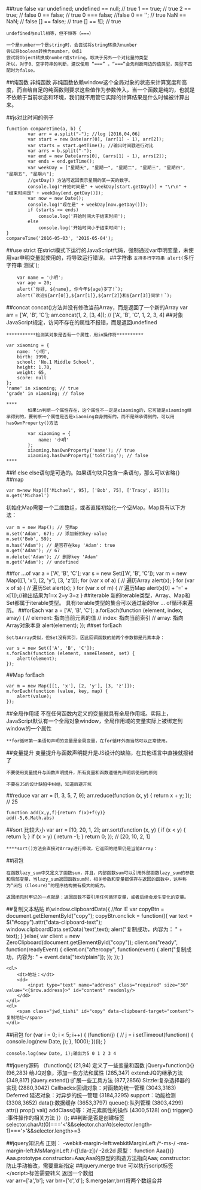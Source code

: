 ##true  false
	var undefined;
	undefined == null; // true
	1 == true;   // true
	2 == true;   // false
	0 == false;  // true
	0 === false; //false
	0 == '';     // true
	NaN == NaN;  // false
	[] == false; // true
	[] == ![];   // true


	undefined与null相等，但不恒等（===）

	一个是number一个是string时，会尝试将string转换为number
	尝试将boolean转换为number，0或1
	尝试将Object转换成number或string，取决于另外一个对比量的类型
	所以，对于0、空字符串的判断，建议使用 “===” 。“===”会先判断两边的值类型，类型不匹配时为false。
##纯函数  非纯函数
	非纯函数依赖window这个全局对象的状态来计算宽度和高度，而自给自足的纯函数则要求这些值作为参数传入，当一个函数是纯的，也就是不依赖于当前状态和环境，我们就不用管它实际的计算结果是什么时候被计算出来。

##js对比时间的例子
	<script>
        function compareTime(a, b) {
            var arr = a.split("-"); //log [2016,04,06]
            var start = new Date(arr[0], (arr[1] - 1), arr[2]);//月份的数值是从0到11之间的整数
            var starts = start.getTime(); //输出时间戳进行对比
            var arrs = b.split("-");
            var end = new Date(arrs[0], (arrs[1] - 1), arrs[2]);
            var ends = end.getTime();
            if (starts >= ends)
                console.log('开始时间大于结束时间');
            else
                console.log('开始时间小于结束时间');
        }
        compareTime('2016-05-03', '2016-05-04');
    </script>




	function compareTime(a, b) {
            var arr = a.split("-"); //log [2016,04,06]
            var start = new Date(arr[0], (arr[1] - 1), arr[2]);
            var starts = start.getTime(); //输出时间戳进行对比
            var arrs = b.split("-");
            var end = new Date(arrs[0], (arrs[1] - 1), arrs[2]);
            var ends = end.getTime();
            var weekDay = ["星期天", "星期一", "星期二", "星期三", "星期四", "星期五", "星期六"];
            //getDay() 方法可返回表示星期的某一天的数字。
            console.log("开始时间是" + weekDay[start.getDay()] + "\r\n" + "结束时间是" + weekDay[end.getDay()]);
            var now = new Date();
            console.log("现在是" + weekDay[now.getDay()]);
            if (starts >= ends)
                console.log('开始时间大于结束时间');
            else
                console.log('开始时间小于结束时间');
  	}
    compareTime('2016-05-03', '2016-05-04');
##use strict
	在strict模式下运行的JavaScript代码，强制通过var申明变量，未使用var申明变量就使用的，将导致运行错误。
##字符串
	`支持多行字符串
		alert(`多行
		字符串
		测试`);

		var name = '小明';
		var age = 20;
		alert(`你好, ${name}, 你今年${age}岁了!`);
		alert(`欢迎${arr[0]},${arr[1]},${arr[2]}和${arr[3]}同学！`);
##concat
	concat()方法并没有修改当前Array，而是返回了一个新的Array
	var arr = ['A', 'B', 'C'];
	arr.concat(1, 2, [3, 4]); // ['A', 'B', 'C', 1, 2, 3, 4]
##对象
	JavaScript规定，访问不存在的属性不报错，而是返回undefined
	
	***********检测某对象是否有一个属性，用in操作符**********
	
	var xiaoming = {
	    name: '小明',
	    birth: 1990,
	    school: 'No.1 Middle School',
	    height: 1.70,
	    weight: 65,
	    score: null
	};
	'name' in xiaoming; // true
	'grade' in xiaoming; // false

	****
			如果in判断一个属性存在，这个属性不一定是xiaoming的，它可能是xiaoming继承得到的，要判断一个属性是否是xiaoming自身拥有的，而不是继承得到的，可以用hasOwnProperty()方法
	
			var xiaoming = {
			    name: '小明'
			};
			xiaoming.hasOwnProperty('name'); // true
			xiaoming.hasOwnProperty('toString'); // false
	****
##if else
	else语句是可选的。如果语句块只包含一条语句，那么可以省略{}
##map

	var m=new Map([['Michael', 95], ['Bob', 75], ['Tracy', 85]]);
	m.get('Michael')

初始化Map需要一个二维数组，或者直接初始化一个空Map。Map具有以下方法：

	var m = new Map(); // 空Map
	m.set('Adam', 67); // 添加新的key-value
	m.set('Bob', 59);
	m.has('Adam'); // 是否存在key 'Adam': true
	m.get('Adam'); // 67
	m.delete('Adam'); // 删除key 'Adam'
	m.get('Adam'); // undefined
##for ...of
	var a = ['A', 'B', 'C'];
	var s = new Set(['A', 'B', 'C']);
	var m = new Map([[1, 'x'], [2, 'y'], [3, 'z']]);
	for (var x of a) { // 遍历Array
	    alert(x);
	}
	for (var x of s) { // 遍历Set
	    alert(x);
	}
	for (var x of m) { // 遍历Map
	    alert(x[0] + '=' + x[1]);//输出结果为1=x 2=y  3=z
	}
##iterable
	新的iterable类型，Array、Map和Set都属于iterable类型。
	具有iterable类型的集合可以通过新的for ... of循环来遍历。
##forEach
	var a = ['A', 'B', 'C'];
	a.forEach(function (element, index, array) {
	    // element: 指向当前元素的值
	    // index: 指向当前索引
	    // array: 指向Array对象本身
	    alert(element);
	});
##set  forEach

	Set与Array类似，但Set没有索引，因此回调函数的前两个参数都是元素本身：

	var s = new Set(['A', 'B', 'C']);
	s.forEach(function (element, sameElement, set) {
	    alert(element);
	});
##Map forEach
	
	var m = new Map([[1, 'x'], [2, 'y'], [3, 'z']]);
	m.forEach(function (value, key, map) {
	    alert(value);
	});
##全局作用域
	不在任何函数内定义的变量就具有全局作用域。实际上，JavaScript默认有一个全局对象window，全局作用域的变量实际上被绑定到window的一个属性

	**for循环第一条语句声明的变量是全局变量，在for循环外面当然可以正常使用。
##变量提升
	变量提升与函数声明提升是JS设计的缺陷，在其他语言中直接就报错了

	不要使用变量提升与函数声明提升，所有变量和函数遵循先声明后使用的原则
	
	不要在JS的设计缺陷中纠结，知道后避开坑
##reduce
	var arr = [1, 3, 5, 7, 9];
	arr.reduce(function (x, y) {
	    return x + y;
	}); // 25
	
	function add(x,y,f){return f(x)+f(y)}
	add(-5,6,Math.abs)
##sort
	比较大小
	var arr = [10, 20, 1, 2];
	arr.sort(function (x, y) {
	    if (x < y) {
	        return 1;
	    }
	    if (x > y) {
	        return -1;
	    }
	    return 0;
	}); // [20, 10, 2, 1]
	
	****sort()方法会直接对Array进行修改，它返回的结果仍是当前Array：
##闭包

	在函数lazy_sum中又定义了函数sum，并且，内部函数sum可以引用外部函数lazy_sum的参数和局部变量，当lazy_sum返回函数sum时，相关参数和变量都保存在返回的函数中，这种称为“闭包（Closure）”的程序结构拥有极大的威力。

	返回闭包时牢记的一点就是：返回函数不要引用任何循环变量，或者后续会发生变化的变量。
##复制文本粘贴
	if(window.clipboardData){
		//for IE
		var copyBtn = document.getElementById("copy");
		copyBtn.onclick = function(){ 
			var text = $("#copy").attr("data-clipboard-text");
			window.clipboardData.setData('text',text); 
			alert("复制成功，内容为： " + text);
		} 
	}else{
		var client = new ZeroClipboard(document.getElementById("copy"));
		client.on("ready", function(readyEvent) {
			client.on("aftercopy", function(event) {
				alert("复制成功，内容为: " + event.data["text/plain"]);
			});
		});
	} 

	<dl>
		<dt>地址：</dt>
		<dd>
			<input type="text" name="address" class="required" size="30" value="<{$row.address}>" id="content" readonly/>
		</dd>
	</dl>
	<dl>
		<span class="jwd_tishi" id="copy" data-clipboard-target="content">复制地址</span>
	</dl>
##闭包
	for (var i = 0; i < 5; i++) {
	    (function(j) {  // j = i
	        setTimeout(function() {
	            console.log(new Date, j);
	        }, 1000);
	    })(i);
	}
	
	console.log(new Date, i);输出为5 0 1 2 3 4
##jquery源码
	（function(){
		(21,94) 定义了一些变量和函数  jQuery=function(){}
		(96,283) 给JQ对象，添加一些方法和属性
		(285,347) extend:JQ的继承方法
		(349,817) jQuery.extend():扩展一些工具方法
		(877,2856) Sizzle:复杂选择器的实现
		(2880,3042) Callbacks:回调对象：对函数的统一管理
		(3043,3183) Deferred:延迟对象：对异步的统一管理
		(3184,3295) support：功能检测
		(3308,3652) data():数据缓存
		(3653,3797) queue():队列管理
		(3803,4299) attr()  prop() val() addClass()等：对元素属性的操作
		(4300,5128) on()  trigger() :事件操作的相关方法
	}）();
##判断是否是创建标签
	selector.charAt(0)==='<'&&selector.charAt(selector.length-1)==='>'&&selector.length>=3
	
##jquery知识点
	正则：
		-webkit-margin-left:webkitMarginLeft
		/^-ms-/       -ms-margin-left:MsMarginLeft
		/-([\da-z])/  -2d:2d
	原型：
		function Aaa(){}
		Aaa.prototype.constructor=Aaa;Aaa的原型的构造方法指向Aaa;
	constructor:防止手动被改，需要重新指定
##jquery.merge
	true  可以执行script标签  <\/script>标签需要转义
	返回一个数组  
	var arr=['a','b'];
	var brr=['c','d'];
	$.merge(arr,brr)将两个数组合并
